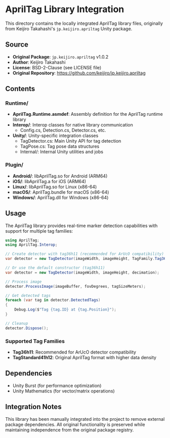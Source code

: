 # AprilTag Library Integration

This directory contains the locally integrated AprilTag library files, originally from Keijiro Takahashi's `jp.keijiro.apriltag` Unity package.

## Source

- **Original Package**: `jp.keijiro.apriltag` v1.0.2
- **Author**: Keijiro Takahashi
- **License**: BSD-2-Clause (see LICENSE file)
- **Original Repository**: https://github.com/keijiro/jp.keijiro.apriltag

## Contents

### Runtime/
- **AprilTag.Runtime.asmdef**: Assembly definition for the AprilTag runtime library
- **Interop/**: Interop classes for native library communication
  - Config.cs, Detection.cs, Detector.cs, etc.
- **Unity/**: Unity-specific integration classes
  - TagDetector.cs: Main Unity API for tag detection
  - TagPose.cs: Tag pose data structures
  - Internal/: Internal Unity utilities and jobs

### Plugin/
- **Android/**: libAprilTag.so for Android (ARM64)
- **iOS/**: libAprilTag.a for iOS (ARM64)
- **Linux/**: libAprilTag.so for Linux (x86-64)
- **macOS/**: AprilTag.bundle for macOS (x86-64)
- **Windows/**: AprilTag.dll for Windows (x86-64)

## Usage

The AprilTag library provides real-time marker detection capabilities with support for multiple tag families:

```csharp
using AprilTag;
using AprilTag.Interop;

// Create detector with tag36h11 (recommended for ArUcO compatibility)
var detector = new TagDetector(imageWidth, imageHeight, TagFamily.Tag36h11, decimation);

// Or use the default constructor (tag36h11)
var detector = new TagDetector(imageWidth, imageHeight, decimation);

// Process image
detector.ProcessImage(imageBuffer, fovDegrees, tagSizeMeters);

// Get detected tags
foreach (var tag in detector.DetectedTags)
{
    Debug.Log($"Tag {tag.ID} at {tag.Position}");
}

// Cleanup
detector.Dispose();
```

### Supported Tag Families

- **Tag36h11**: Recommended for ArUcO detector compatibility
- **TagStandard41h12**: Original AprilTag format with higher data density

## Dependencies

- Unity Burst (for performance optimization)
- Unity Mathematics (for vector/matrix operations)

## Integration Notes

This library has been manually integrated into the project to remove external package dependencies. All original functionality is preserved while maintaining independence from the original package registry.
